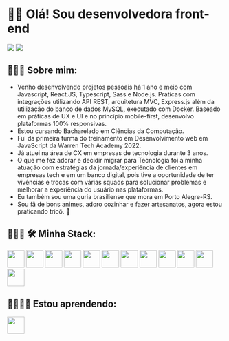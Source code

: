 # 👋🏾 Olá! Sou desenvolvedora front-end
<div style="inline-block">
<a href = "mailto:contato@rayssasouzaunb"><img loading="lazy" src="https://img.shields.io/badge/Gmail-D14836?style=for-the-badge&logo=gmail&logoColor=white" target="_blank"></a>
<a href="https://www.linkedin.com/in/rayssa-de-souza" target="_blank"><img loading="lazy" src="https://img.shields.io/badge/-LinkedIn-%230077B5?style=for-the-badge&logo=linkedin&logoColor=white" target="_blank"></a>   
</div>

## 🙋🏾‍♀️ Sobre mim:
  - Venho desenvolvendo projetos pessoais há 1 ano e meio com Javascript, React.JS, Typescript, Sass e Node.js. Práticas com integrações utilizando API REST, arquitetura MVC, Express.js além da utilização do banco de dados MySQL, executado com Docker. Baseado em práticas de UX e UI e no princípio mobile-first, desenvolvo plataformas 100% responsivas.
  - Estou cursando Bacharelado em Ciências da Computação.
  - Fui da primeira turma do treinamento em Desenvolvimento web em JavaScript da Warren Tech Academy 2022.
  - Já atuei na área de CX em empresas de tecnologia durante 3 anos.
  - O que me fez adorar e decidir migrar para Tecnologia foi a minha atuação com estratégias da jornada/experiência de clientes em empresas tech e em um banco digital, pois tive a oportunidade de ter vivências e trocas com várias squads para solucionar problemas e melhorar a experiência do usuário nas plataformas.
 - Eu também sou uma guria brasiliense que mora em Porto Alegre-RS.
 - Sou fã de bons animes, adoro cozinhar e fazer artesanatos, agora estou praticando tricô. 🧶
   
##  👩🏾‍💻 🛠️ Minha Stack:
<div style="inline-block">
  
  <img loading="lazy" src="https://cdn.jsdelivr.net/gh/devicons/devicon/icons/git/git-original.svg" width="40" height="40"/>
  
  <img loading="lazy" src="https://cdn.jsdelivr.net/gh/devicons/devicon/icons/react/react-original-wordmark.svg"  width="40" height="40" />
  
  <img loading="lazy"  src="https://cdn.jsdelivr.net/gh/devicons/devicon/icons/javascript/javascript-original.svg"  width="40" height="40" />
  
  <img loading="lazy" src="https://cdn.jsdelivr.net/gh/devicons/devicon/icons/html5/html5-original.svg" width="40" height="40" />
          
  <img loading="lazy" src="https://cdn.jsdelivr.net/gh/devicons/devicon/icons/css3/css3-original.svg" width="40" height="40" />
   
  <img loading="lazy" src="https://cdn.jsdelivr.net/gh/devicons/devicon/icons/sass/sass-original.svg" width="40" height="40"  />

  <img loading="lazy" src="https://cdn.jsdelivr.net/gh/devicons/devicon/icons/typescript/typescript-original.svg" width="40" height="40" />

  <img loading="lazy" src="https://cdn.jsdelivr.net/gh/devicons/devicon/icons/express/express-original-wordmark.svg" width="40" height="40" />
  
  <img loading="lazy" src="https://cdn.jsdelivr.net/gh/devicons/devicon/icons/nodejs/nodejs-original-wordmark.svg" width="40" height="40" />
  
  <img loading="lazy" src="https://cdn.jsdelivr.net/gh/devicons/devicon/icons/materialui/materialui-original.svg" width="40" height="40" />
  
  <img loading="lazy" src="https://cdn.jsdelivr.net/gh/devicons/devicon/icons/docker/docker-plain-wordmark.svg" width="40" height="40" />
  
  <img loading="lazy" src="https://cdn.jsdelivr.net/gh/devicons/devicon/icons/mysql/mysql-original-wordmark.svg" width="40" height="40" />
          
          
          
          
          

</div>


## 👩🏾‍💻🌱 Estou aprendendo:
<div style="inline-block">

  
  <img loading="lazy" src="https://cdn.jsdelivr.net/gh/devicons/devicon/icons/nextjs/nextjs-original.svg" width="40" height="40" />
              
</div>



          
          
  

  


